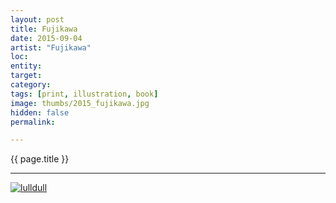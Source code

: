 ```yaml
---
layout: post
title: Fujikawa
date: 2015-09-04
artist: "Fujikawa"
loc: 
entity: 
target: 
category: 
tags: [print, illustration, book]
image: thumbs/2015_fujikawa.jpg
hidden: false
permalink:

---
```



<div class="highlight2">{{ page.title }}</div>

---


<div class="post_image">
	<a href="{{ site.baseurl }}/images/posts/2015_fujikawa/001.jpg" target="_blank">
	<img src="{{ site.baseurl }}/images/posts/2015_fujikawa/001.jpg" alt="lulldull"></a>
</div>


